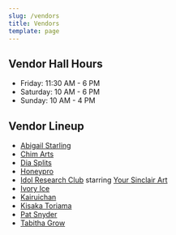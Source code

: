 ```yaml
---
slug: /vendors
title: Vendors
template: page
---
```


## Vendor Hall Hours

* Friday: 11:30 AM - 6 PM
* Saturday: 10 AM - 6 PM
* Sunday: 10 AM - 4 PM

## Vendor Lineup

* <a href="https://abigailstarling.com/store/" target="_blank">Abigail Starling</a>
* <a href="https://mchiemn.wixsite.com/congallery" target="_blank">Chim Arts</a>
* <a href="https://diasplits.com" target="_blank">Dia Splits</a>
* <a href="https://honeypro.weebly.com/portfolio.html" target="_blank">Honeypro</a>
* <a href="https://idolresearch.club/" target="_blank">Idol Research Club</a> starring <a href="https://www.etsy.com/shop/YourSinclairArt" target="_blank">Your Sinclair Art</a>
* <a href="https://linktr.ee/ivoryyice" target="_blank">Ivory Ice</a>
* <a href="https://kairuichan.moe/" target="_blank">Kairuichan</a>
* <a href="https://www.kisakatoriama.com/" target="_blank">Kisaka Toriama</a>
* <a href="https://www.instagram.com/idolized.pat/" target="_blank">Pat Snyder</a>
* <a href="https://instagram.com/omgtabby" target="_blank">Tabitha Grow</a>